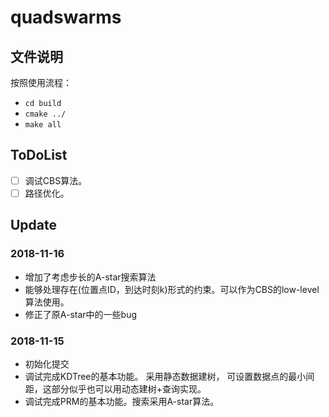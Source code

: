 quadswarms
====

## 文件说明

按照使用流程：
- ```cd build```
- ```cmake ../```
- ```make all```

## ToDoList
- [ ] 调试CBS算法。
- [ ] 路径优化。

## Update
### 2018-11-16
- 增加了考虑步长的A-star搜索算法
- 能够处理存在(位置点ID，到达时刻k)形式的约束。可以作为CBS的low-level算法使用。
- 修正了原A-star中的一些bug

### 2018-11-15
- 初始化提交
- 调试完成KDTree的基本功能。 采用静态数据建树， 可设置数据点的最小间距，这部分似乎也可以用动态建树+查询实现。
- 调试完成PRM的基本功能。搜索采用A-star算法。


